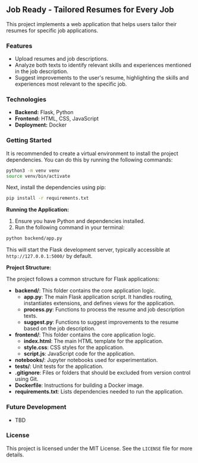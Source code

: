 ## Job Ready - Tailored Resumes for Every Job

This project implements a web application that helps users tailor their resumes for specific job applications. 

### Features

* Upload resumes and job descriptions.
* Analyze both texts to identify relevant skills and experiences mentioned in the job description.
* Suggest improvements to the user's resume, highlighting the skills and experiences most relevant to the specific job.

### Technologies

* **Backend:** Flask, Python
* **Frontend:** HTML, CSS, JavaScript
* **Deployment:** Docker

### Getting Started

It is recommended to create a virtual environment to install the project dependencies. You can do this by running the following commands:

```bash
python3 -m venv venv
source venv/bin/activate
```

Next, install the dependencies using pip:

```bash
pip install -r requirements.txt
```

**Running the Application:**

1. Ensure you have Python and dependencies installed.
2. Run the following command in your terminal:

```bash
python backend/app.py
```

This will start the Flask development server, typically accessible at `http://127.0.0.1:5000/` by default.

**Project Structure:**

The project follows a common structure for Flask applications:

* **backend/**: This folder contains the core application logic.
    * **app.py**: The main Flask application script. It handles routing, instantiates extensions, and defines views for the application. 
    * **process.py**: Functions to process the resume and job description texts.
    * **suggest.py**: Functions to suggest improvements to the resume based on the job description.
* **frontend/**: This folder contains the core application logic.
    * **index.html**: The main HTML template for the application.
    * **style.css**: CSS styles for the application.
    * **script.js**: JavaScript code for the application. 
* **notebooks/**: Jupyter notebooks used for experimentation.
* **tests/**: Unit tests for the application.
* **.gitignore**: Files or folders that should be excluded from version control using Git.
* **Dockerfile**: Instructions for building a Docker image.
* **requirements.txt**: Lists dependencies needed to run the application.

### Future Development

* TBD

### License

This project is licensed under the MIT License. See the `LICENSE` file for more details.

